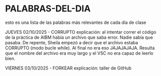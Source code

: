 # PALABRAS-DEL-DIA
esto es una lista de las palabras más relevantes de cada día de clase

JUEVES 02/10/2025 - CORRUPTO
explicación: al intentar correr el código de la práctica de AIBM había un archivo que saba error. Nadie sabía que pasaba. De repente, Sheila empezó a decir que el archivo estaba CORRUPTO (modo bucle while). Al final no era eso JAJAJAJAJA.
Resulta que el nombre del archivo era muy largo y el VSC no era capaz de leerlo bien.

VIERNES 03/10/2025 - FORKEAR
explicación: taller de GitHub
